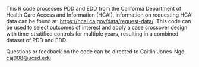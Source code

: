 This R code processes PDD and EDD from the California Department of Health Care Access and Information (HCAI), information on requesting HCAI data can be found at: https://hcai.ca.gov/data/request-data/.
This code can be used to select outcomes of interest and apply a case crossover design with time-stratified controls for multiple years, resulting in a combined dataset of PDD and EDD.

Questions or feedback on the code can be directed to Caitlin Jones-Ngo, caj008@ucsd.edu
